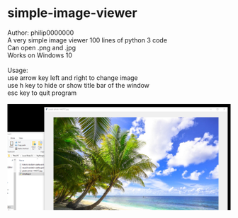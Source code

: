 # simple-image-viewer
Author: philip0000000
<br>
A very simple image viewer 100 lines of python 3 code
<br>
Can open .png and .jpg
<br>
Works on Windows 10
<br>
<br>
Usage:
<br>
use arrow key left and right to change image
<br>
use h key to hide or show title bar of the window
<br>
esc key to quit program
<br>
<br>
![assignments](test_.png "example")
